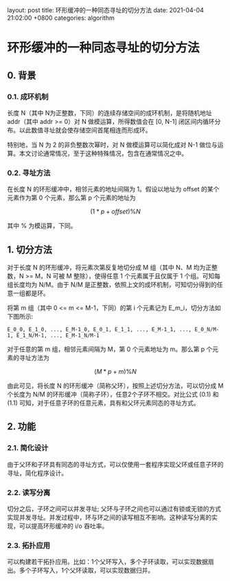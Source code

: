 layout: post
title:  环形缓冲的一种同态寻址的切分方法
date:   2021-04-04 21:02:00 +0800
categories: algorithm

# 环形缓冲的一种同态寻址的切分方法

## 0. 背景

### 0.1. 成环机制
长度 N（其中 N为正整数，下同）的连续存储空间的成环机制，是将随机地址 addr（其中 addr >= 0）对 N 做模运算，所得数值会在 [0, N-1] 闭区间内循环分布。以此数值寻址就会使存储空间首尾相连而形成环。

特别地，当 N 为 2 的非负整数次幂时，对 N 做模运算可以简化成对 N-1 做位与运算。本文讨论通常情况，至于这种特殊情况，包含在通常情况之中。

### 0.2. 寻址方法

在长度 N 的环形缓冲中，相邻元素的地址间隔为 1。假设以地址为 offset 的某个元素作为第 0 个元素，那么第 p 个元素的地址为

$$(1 * p + offset) \% N \tag{0.1}$$

其中 % 为模运算，下同。

## 1. 切分方法

对于长度 N 的环形缓冲，将元素次第反复地切分成 M 组（其中 N、M 均为正整数，N >= M，N 可被 M 整除），使得任意 1 个元素属于且仅属于 1 个组。可知每组长度均为 N/M。由于 N/M 是正整数，依照上文的成环机制，可知切分得到的任意一组都是环。

将第 m 组（其中 0 <= m <= M-1，下同）的第 i 个元素记为 E_m_i，切分方法如下图所示: 

```E_0_0, E_1_0, ..., E_M-1_0, E_0_1, E_1_1, ..., E_M-1_1, ..., E_0_N/M-1, E_1_N/M-1, ..., E_M-1_N/M-1```

对于任意的第 m 组，相邻元素间隔为 M，第 0 个元素地址为 m。那么第 p 个元素的寻址方法为

$$(M * p + m) \% N \tag{1.1}$$

由此可见，将长度 N 的环形缓冲（简称父环），按照上述切分方法，可以切分成 M 个长度为 N/M 的环形缓冲（简称子环），任意2个子环不相交。对比公式 (0.1) 和 (1.1) 可知，对于任意子环的任意元素，具有和父环元素同态的寻址方式。

## 2. 功能

### 2.1. 简化设计

由于父环和子环具有同态的寻址方式，可以仅使用一套程序实现父环或任意子环的寻址，简化程序设计。

### 2.2. 读写分离

切分之后，子环之间可以并发寻址; 父环与子环之间也可以通过有锁或无锁的方式实现并发寻址。并发过程中，环与环之间的读写相互不影响。这种读写分离的实现，可以提高环形缓冲的 i/o 吞吐率。

### 2.3. 拓扑应用

可以构建若干拓扑应用。比如：1个父环写入，多个子环读取，可以实现数据扇出。多个子环写入，1个父环读取，可以实现数据归并。

